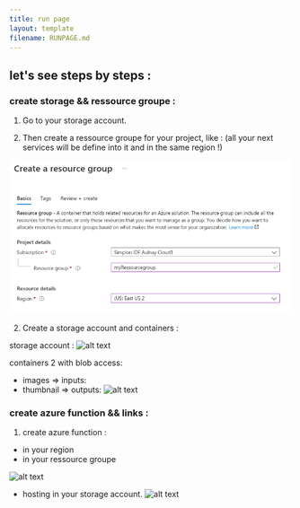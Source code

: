```yaml
---
title: run page
layout: template
filename: RUNPAGE.md
--- 
```


## let's see steps by steps :

### create storage && ressource groupe :

1. Go to your storage account.

2. Then create a ressource groupe for your project, like :
    (all your next services will be define into it and in the same region !)

![alt text](./images/CE-ressource-groupe.png)

2. Create a storage account and containers :

storage account :
![alt text](https://github.com/thibault-Merelle/az-func-thumbnail.git/images/CE-createSA.png)


containers 2 with blob access:
- images => inputs:
- thumbnail => outputs:
![alt text](https://github.com/thibault-Merelle/az-func-thumbnail.git/images/CE-createcontainer.png)


### create azure function && links :

1. create azure function :
- in your region 
- in your ressource groupe 

![alt text](https://github.com/thibault-Merelle/az-func-thumbnail.git/images/CE-create-function.png)

- hosting in your storage account.
![alt text](https://github.com/thibault-Merelle/az-func-thumbnail.git/images/CE-function-hosting.png)


